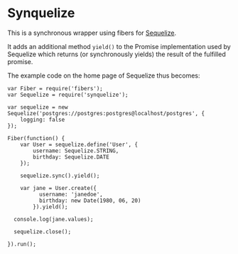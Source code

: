 # Synquelize

This is a synchronous wrapper using fibers for [Sequelize](http://sequelizejs.com).

It adds an additional method `yield()` to the Promise implementation used by Sequelize which returns (or synchronously yields) the result of the fulfilled promise.

The example code on the home page of Sequelize thus becomes:

```
var Fiber = require('fibers');
var Sequelize = require('synquelize');

var sequelize = new Sequelize('postgres://postgres:postgres@localhost/postgres', {
 	logging: false
});

Fiber(function() {
	var User = sequelize.define('User', {
		username: Sequelize.STRING,
		birthday: Sequelize.DATE
	});

	sequelize.sync().yield();

	var jane = User.create({
		  username: 'janedoe',
		  birthday: new Date(1980, 06, 20)
		}).yield();

  console.log(jane.values);

  sequelize.close();

}).run();
```